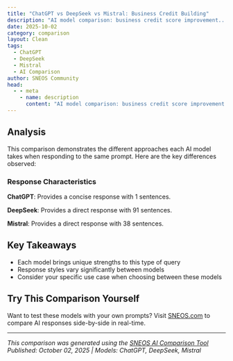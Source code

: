 ```yaml
---
title: "ChatGPT vs DeepSeek vs Mistral: Business Credit Building"
description: "AI model comparison: business credit score improvement..."
date: 2025-10-02
category: comparison
layout: Clean
tags:
  - ChatGPT
  - DeepSeek
  - Mistral
  - AI Comparison
author: SNEOS Community
head:
  - - meta
    - name: description
      content: "AI model comparison: business credit score improvement..."
---
```


<ChatComparison
  title="ChatGPT vs DeepSeek vs Mistral: Business Credit Building"
  prompt="business credit score improvement"
  :responses='{
    "ChatGPT": "Error calling OpenAI API.",
    "DeepSeek": "Of course. Improving your business credit score is a critical step for securing better financing terms, higher credit limits, and building a strong, independent business identity. Here is a comprehensive guide to understanding and improving your business credit score.\n\n### Understanding Business Credit Scores\n\nFirst, it\u0027s important to know the key differences from personal credit:\n\n*   **Separate Identity:** Your business credit is tied to your Employer Identification Number (EIN), not your Social Security Number.\n*   **Scoring Models:** The main bureaus are **Dun \u0026 Bradstreet (D\u0026B)**, **Experian Business**, and **Equifax Business**. They use different scales (e.g., D\u0026B\u0027s PAYDEX is 0-100, Experian\u0027s Intelliscore is 0-100, Equifax is 0-120).\n*   **Who Sees It:** Lenders, suppliers, and potential business partners check these reports.\n*   **Public Information:** Unlike personal credit, some business credit information can be public.\n\n---\n\n### The Step-by-Step Plan for Improvement\n\nFollow this actionable plan to build and strengthen your business credit profile.\n\n#### Phase 1: Foundation \u0026 Setup\n\n1.  **Establish Your Business as a Separate Entity**\n    *   **Incorporate:** If you\u0027re a sole proprietor, incorporate as an LLC, S-Corp, or C-Corp. This legally separates your personal and business finances.\n    *   **Get an EIN:** Obtain a free Employer Identification Number (EIN) from the IRS. This is your business\u0027s social security number.\n\n2.  **Get a Business Phone Number**\n    *   List a dedicated business phone line (it can be a mobile or VoIP number) and have it listed in the 411 directory. Credit bureaus use this to verify your business\u0027s legitimacy.\n\n3.  **Open a Business Bank Account**\n    *   Use your EIN and business formation documents to open a checking account in your business\u0027s legal name. This further solidifies the separation from your personal finances.\n\n4.  **Get a Professional Business Address**\n    *   Use a real physical address (not a P.O. Box) for your business. This adds to your credibility.\n\n#### Phase 2: Building the Initial Credit Profile\n\n5.  **Register with Business Credit Bureaus**\n    *   **Dun \u0026 Bradstreet:** This is the most crucial first step. Go to the D\u0026B website and get a free **D-U-N-S Number**. This is a unique nine-digit identifier for your business. Without it, you cannot build a D\u0026B credit file.\n\n6.  **Establish Trade Lines with Vendors/Suppliers**\n    *   This is the **most important step** for building an initial credit history. Find \u0022net-30\u0022 vendors (companies that ship you products and bill you, with payment due in 30 days).\n    *   **How it works:** You place a small order, receive the product, and pay the invoice after you receive it. The vendor then reports your on-time payment to the credit bureaus (most commonly D\u0026B).\n    *   **Starter Vendors:** Look for companies like **Uline**, **Grainger**, **Quill**, or **Summa Office Supplies**. They are known to report payment history. Start with a small, affordable order.\n\n7.  **Apply for a Business Credit Card**\n    *   Once you have a few positive trade lines, apply for a business credit card **in your business\u0027s name**.\n    *   **Crucially, many starter cards will require a personal guarantee (PG).** This means you are personally liable if the business defaults. The goal is to use this card responsibly to build business credit so you can eventually get cards *without* a PG.\n    *   Use the card for small, regular expenses and **pay the balance in full every month**.\n\n#### Phase 3: Strategic Growth \u0026 Maintenance\n\n8.  **Diversify Your Credit Types**\n    *   Don\u0027t just rely on one credit card. As your score improves, consider:\n        *   A business line of credit.\n        *   A term loan from an online lender or community bank.\n        *   Equipment financing.\n    *   A healthy mix of credit types looks good to lenders.\n\n9.  **Monitor Your Credit Reports Regularly**\n    *   You must proactively check your reports with all three major bureaus. Errors are common.\n    *   **D\u0026B:** Check your CreditSignal or CreditBuilder account.\n    *   **Experian Business:** Purchase a one-time report or subscribe for monitoring.\n    *   **Equifax Business:** Order a report directly from their website.\n    *   Dispute any inaccuracies immediately.\n\n10. **Manage Credit Utilization**\n    *   Keep your credit card balances low. A good rule of thumb is to use less than 30% of your total available credit limit. High utilization can signal risk to lenders.\n\n---\n\n### The Golden Rules: What to Do and What to Avoid\n\n| \u2705 **DO THIS** | \u274C **AVOID THIS** |\n| :--- | :--- |\n| **Pay Early or On Time.** This is the single biggest factor. For a perfect D\u0026B PAYDEX score, you need to pay *early*. | **Miss Payments.** Even one late payment can severely damage your score for years. |\n| **Establish Multiple Trade Lines.** Start with 3-5 net-30 accounts to build a robust profile. | **Max Out Credit Cards.** High utilization (\u003E30%) makes you look risky. |\n| **Monitor Reports Annually.** Check for errors and fraudulent activity. | **Apply for Too Much Credit at Once.** Multiple hard inquiries in a short period can lower your score. |\n| **Keep Business and Personal Finances Separate.** Never use a personal card for business expenses. | **Co-mingle Funds.** Using your business account for personal expenses (and vice versa) undermines your corporate veil. |\n\n### How to Check Your Business Credit Scores\n\n*   **Dun \u0026 Bradstreet:** \u0060dnb.com\u0060 (Check for your D-U-N-S Number and view your PAYDEX score)\n*   **Experian Business:** \u0060experian.com/business\u0060 (Purchase your Business Credit Report)\n*   **Equifax Business:** \u0060equifax.com/business\u0060 (Order your Business Credit Report)\n*   **Nav:** \u0060nav.com\u0060 (A popular platform that aggregates business and personal credit reports in one place)\n\n### How Long Does It Take?\n\nBuilding a strong business credit profile is not a quick fix. It requires consistent, responsible financial behavior.\n*   **Initial Profile:** 3-6 months to establish a basic score.\n*   **Good Score:** 1-2 years of consistent, on-time payments and prudent credit management.\n*   **Excellent Score:** 2\u002B years of flawless credit management and a diverse credit portfolio.\n\nBy following this structured plan, you are not just improving a number\u2014you are building a foundation of financial credibility that will open doors for your business for years to come.",
    "Mistral": "Improving your business credit score is crucial for securing better financing terms, lower interest rates, and building trust with suppliers and partners. Here are some steps you can take to improve your business credit score:\n\n### 1. **Establish and Maintain Good Credit Habits**\n   - **Pay Bills on Time:** Ensure that all your bills are paid on time. Late payments can significantly impact your credit score.\n   - **Keep Credit Utilization Low:** Try to keep your credit utilization (the amount of credit you use compared to your credit limit) below 30%.\n\n### 2. **Monitor Your Credit Report**\n   - **Regularly Check Your Credit Report:** Use services like Dun \u0026 Bradstreet, Experian, or Equifax to monitor your business credit report.\n   - **Dispute Errors:** If you find any errors or inaccuracies, dispute them immediately to correct your report.\n\n### 3. **Build Credit History**\n   - **Open Business Credit Accounts:** Use business credit cards and lines of credit responsibly to build a positive credit history.\n   - **Establish Trade Credit:** Work with suppliers who report to business credit bureaus. Paying these suppliers on time can boost your score.\n\n### 4. **Separate Personal and Business Finances**\n   - **Use a Business Bank Account:** Keep your personal and business finances separate to avoid any negative impact on your business credit score.\n   - **Obtain an EIN:** Get an Employer Identification Number (EIN) from the IRS to establish your business as a separate entity.\n\n### 5. **Maintain a Positive Cash Flow**\n   - **Manage Cash Flow:** Ensure you have enough cash to cover your expenses and avoid late payments.\n   - **Plan for Seasonal Fluctuations:** Be prepared for periods of lower revenue to maintain consistent payments.\n\n### 6. **Reduce Debt**\n   - **Pay Down Existing Debt:** Focus on reducing your outstanding debts to improve your credit utilization ratio.\n   - **Avoid New Debt:** Be cautious about taking on new debt unless it is necessary and you have a plan to repay it.\n\n### 7. **Diversify Your Credit Mix**\n   - **Use Different Types of Credit:** A mix of credit types (e.g., credit cards, loans, lines of credit) can improve your score.\n   - **Manage Each Account Responsibly:** Ensure that all types of credit are managed well to maintain a good score.\n\n### 8. **Keep Your Business Information Updated**\n   - **Update Business Information:** Ensure that your business information (e.g., address, phone number) is accurate and up-to-date with credit bureaus.\n   - **Register with Business Credit Bureaus:** Make sure your business is registered with major credit bureaus to ensure accurate reporting.\n\n### 9. **Seek Professional Help**\n   - **Consult a Financial Advisor:** A financial advisor can provide personalized advice on improving your business credit score.\n   - **Use Credit Repair Services:** If necessary, consider using a reputable credit repair service to help improve your score.\n\n### 10. **Educate Yourself**\n   - **Understand Credit Scoring Models:** Learn about the different factors that affect your business credit score.\n   - **Stay Informed:** Keep up with changes in credit reporting and scoring practices to stay ahead.\n\nBy following these steps, you can gradually improve your business credit score and position your business for better financial opportunities."
  }'
  published-date="11:45"
/>

## Analysis

This comparison demonstrates the different approaches each AI model takes when responding to the same prompt. Here are the key differences observed:

### Response Characteristics

**ChatGPT**: Provides a concise response with 1 sentences. 

**DeepSeek**: Provides a direct response with 91 sentences. 

**Mistral**: Provides a direct response with 38 sentences. 

## Key Takeaways

- Each model brings unique strengths to this type of query
- Response styles vary significantly between models
- Consider your specific use case when choosing between these models

## Try This Comparison Yourself

Want to test these models with your own prompts? Visit [SNEOS.com](https://sneos.com) to compare AI responses side-by-side in real-time.

---

*This comparison was generated using the [SNEOS AI Comparison Tool](https://sneos.com)*
*Published: October 02, 2025 | Models: ChatGPT, DeepSeek, Mistral*
